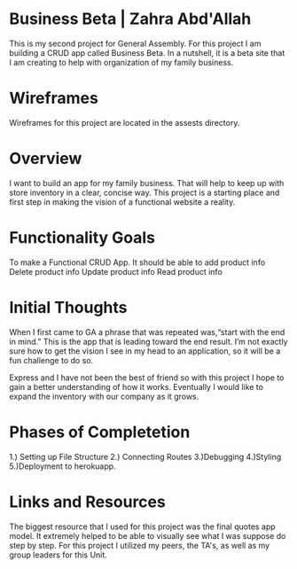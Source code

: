 # Business Beta | Zahra Abd'Allah

This is my second project for General Assembly. For this project I am building a CRUD app called Business Beta. In a nutshell, it is a beta site that I am creating to help with organization of my family business.

# Wireframes 

Wireframes for this project are located in the assests directory.

# Overview

I want to build an app for my family business. That will help to keep up with store inventory in a clear, concise way.  This project is a starting place and first step in making the vision of a functional website a reality. 


# Functionality Goals 
To make a Functional CRUD App.
It should be able to add product info
Delete product info
Update product info 
Read product info


# Initial Thoughts
When I first came to GA a phrase that was repeated was,“start with the end in mind.” This is the app that is leading toward the end result. I’m not exactly sure how to get the vision I see in my head to an application, so it will be a fun challenge to do so.
 
Express and I have not been the best of friend so with this project I hope to gain a better understanding of how it works. Eventually I would like to expand the inventory with our company as it grows. 

# Phases of Completetion
 1.) Setting up File Structure 2.) Connecting Routes 3.)Debugging 4.)Styling 5.)Deployment to herokuapp.

 # Links and Resources

 The biggest resource that I used for this project was the final quotes app model. It extremely helped to be able to visually see what I was suppose do step by step. For this project I utilized my peers, the TA's, as well as my group leaders for this Unit.


